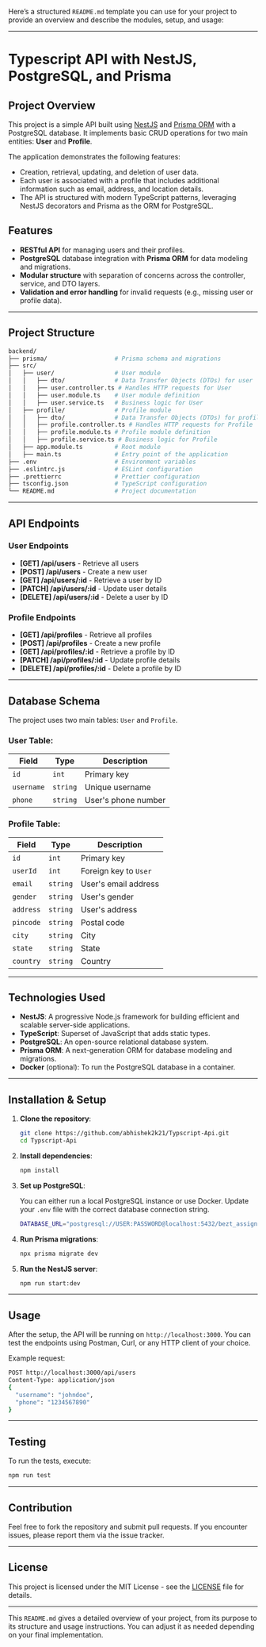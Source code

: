 Here’s a structured `README.md` template you can use for your project to provide an overview and describe the modules, setup, and usage:

---

# Typescript API with NestJS, PostgreSQL, and Prisma

## Project Overview

This project is a simple API built using [NestJS](https://nestjs.com/) and [Prisma ORM](https://www.prisma.io/) with a PostgreSQL database. It implements basic CRUD operations for two main entities: **User** and **Profile**.

The application demonstrates the following features:

- Creation, retrieval, updating, and deletion of user data.
- Each user is associated with a profile that includes additional information such as email, address, and location details.
- The API is structured with modern TypeScript patterns, leveraging NestJS decorators and Prisma as the ORM for PostgreSQL.

## Features

- **RESTful API** for managing users and their profiles.
- **PostgreSQL** database integration with **Prisma ORM** for data modeling and migrations.
- **Modular structure** with separation of concerns across the controller, service, and DTO layers.
- **Validation and error handling** for invalid requests (e.g., missing user or profile data).
  
---

## Project Structure

```bash
backend/
├── prisma/                   # Prisma schema and migrations
├── src/
│   ├── user/                 # User module
│   │   ├── dto/              # Data Transfer Objects (DTOs) for user
│   │   ├── user.controller.ts # Handles HTTP requests for User
│   │   ├── user.module.ts    # User module definition
│   │   ├── user.service.ts   # Business logic for User
│   ├── profile/              # Profile module
│   │   ├── dto/              # Data Transfer Objects (DTOs) for profile
│   │   ├── profile.controller.ts # Handles HTTP requests for Profile
│   │   ├── profile.module.ts # Profile module definition
│   │   ├── profile.service.ts # Business logic for Profile
│   ├── app.module.ts         # Root module
│   ├── main.ts               # Entry point of the application
├── .env                      # Environment variables
├── .eslintrc.js              # ESLint configuration
├── .prettierrc               # Prettier configuration
├── tsconfig.json             # TypeScript configuration
└── README.md                 # Project documentation
```

---

## API Endpoints

### User Endpoints

- **[GET] /api/users** - Retrieve all users
- **[POST] /api/users** - Create a new user
- **[GET] /api/users/:id** - Retrieve a user by ID
- **[PATCH] /api/users/:id** - Update user details
- **[DELETE] /api/users/:id** - Delete a user by ID

### Profile Endpoints

- **[GET] /api/profiles** - Retrieve all profiles
- **[POST] /api/profiles** - Create a new profile
- **[GET] /api/profiles/:id** - Retrieve a profile by ID
- **[PATCH] /api/profiles/:id** - Update profile details
- **[DELETE] /api/profiles/:id** - Delete a profile by ID

---

## Database Schema

The project uses two main tables: `User` and `Profile`.

### User Table:

| Field     | Type    | Description          |
|-----------|---------|----------------------|
| `id`      | `int`   | Primary key           |
| `username`| `string`| Unique username       |
| `phone`   | `string`| User's phone number   |

### Profile Table:

| Field     | Type    | Description          |
|-----------|---------|----------------------|
| `id`      | `int`   | Primary key           |
| `userId`  | `int`   | Foreign key to `User` |
| `email`   | `string`| User's email address  |
| `gender`  | `string`| User's gender         |
| `address` | `string`| User's address        |
| `pincode` | `string`| Postal code           |
| `city`    | `string`| City                  |
| `state`   | `string`| State                 |
| `country` | `string`| Country               |

---

## Technologies Used

- **NestJS**: A progressive Node.js framework for building efficient and scalable server-side applications.
- **TypeScript**: Superset of JavaScript that adds static types.
- **PostgreSQL**: An open-source relational database system.
- **Prisma ORM**: A next-generation ORM for database modeling and migrations.
- **Docker** (optional): To run the PostgreSQL database in a container.

---

## Installation & Setup

1. **Clone the repository**:

   ```bash
   git clone https://github.com/abhishek2k21/Typscript-Api.git
   cd Typscript-Api
   ```

2. **Install dependencies**:

   ```bash
   npm install
   ```

3. **Set up PostgreSQL**:

   You can either run a local PostgreSQL instance or use Docker. Update your `.env` file with the correct database connection string.

   ```bash
   DATABASE_URL="postgresql://USER:PASSWORD@localhost:5432/bezt_assignment_db?schema=public"
   ```

4. **Run Prisma migrations**:

   ```bash
   npx prisma migrate dev
   ```

5. **Run the NestJS server**:

   ```bash
   npm run start:dev
   ```

---

## Usage

After the setup, the API will be running on `http://localhost:3000`. You can test the endpoints using Postman, Curl, or any HTTP client of your choice.

Example request:

```bash
POST http://localhost:3000/api/users
Content-Type: application/json
{
  "username": "johndoe",
  "phone": "1234567890"
}
```

---

## Testing

To run the tests, execute:

```bash
npm run test
```

---

## Contribution

Feel free to fork the repository and submit pull requests. If you encounter issues, please report them via the issue tracker.

---

## License

This project is licensed under the MIT License - see the [LICENSE](LICENSE) file for details.

---

This `README.md` gives a detailed overview of your project, from its purpose to its structure and usage instructions. You can adjust it as needed depending on your final implementation.
